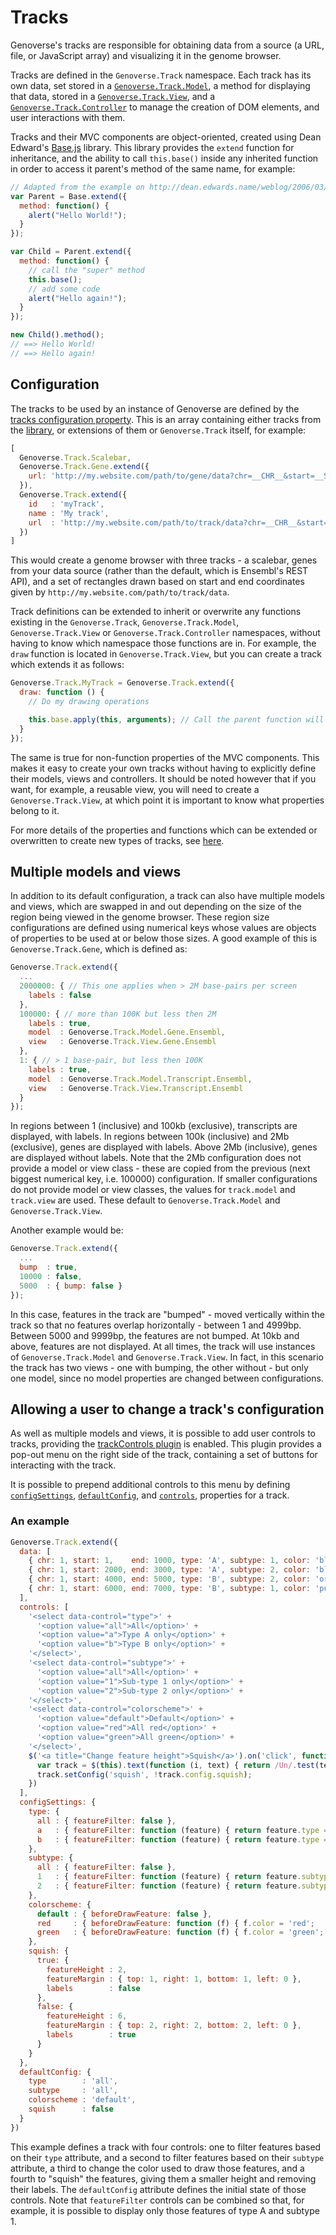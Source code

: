 # Tracks

Genoverse's tracks are responsible for obtaining data from a source (a URL, file, or JavaScript array) and visualizing it in the genome browser.

Tracks are defined in the `Genoverse.Track` namespace. Each track has its own data, set stored in a [`Genoverse.Track.Model`](/docs/tracks/models.md), a method for displaying that data, stored in a [`Genoverse.Track.View`](/docs/tracks/views.md), and a [`Genoverse.Track.Controller`](/docs/tracks/controllers.md) to manage the creation of DOM elements, and user interactions with them. 

Tracks and their MVC components are object-oriented, created using Dean Edward's [Base.js](http://dean.edwards.name/weblog/2006/03/base/) library. This library provides the `extend` function for inheritance, and the ability to call `this.base()` inside any inherited function in order to access it parent's method of the same name, for example:

```javascript
// Adapted from the example on http://dean.edwards.name/weblog/2006/03/base/
var Parent = Base.extend({
  method: function() {
    alert("Hello World!");
  }
});

var Child = Parent.extend({
  method: function() {
    // call the "super" method
    this.base();
    // add some code
    alert("Hello again!");
  }
});

new Child().method();
// ==> Hello World!
// ==> Hello again!
```

## Configuration

The tracks to be used by an instance of Genoverse are defined by the [tracks configuration property](/docs/configuration.md#tracks-default-). This is an array containing either tracks from the [library](/docs/tracks/library.md), or extensions of them or `Genoverse.Track` itself, for example:

```javascript
[
  Genoverse.Track.Scalebar,
  Genoverse.Track.Gene.extend({
    url: 'http://my.website.com/path/to/gene/data?chr=__CHR__&start=__START__&end=__END__'
  }),
  Genoverse.Track.extend({
    id   : 'myTrack',
    name : 'My track',
    url  : 'http://my.website.com/path/to/track/data?chr=__CHR__&start=__START__&end=__END__'
  })
]
```

This would create a genome browser with three tracks - a scalebar, genes from your data source (rather than the default, which is Ensembl's REST API), and a set of rectangles drawn based on start and end coordinates given by `http://my.website.com/path/to/track/data`. 

Track definitions can be extended to inherit or overwrite any functions existing in the `Genoverse.Track`, `Genoverse.Track.Model`, `Genoverse.Track.View` or `Genoverse.Track.Controller` namespaces, without having to know which namespace those functions are in. For example, the `draw` function is located in `Genoverse.Track.View`, but you can create a track which extends it as follows:

```javascript
Genoverse.Track.MyTrack = Genoverse.Track.extend({
  draw: function () {
    // Do my drawing operations

    this.base.apply(this, arguments); // Call the parent function will all the input arguments
  }
});
```

The same is true for non-function properties of the MVC components. This makes it easy to create your own tracks without having to explicitly define their models, views and controllers. It should be noted however that if you want, for example, a reusable view, you will need to create a `Genoverse.Track.View`, at which point it is important to know what properties belong to it.

For more details of the properties and functions which can be extended or overwritten to create new types of tracks, see [here](/docs/tracks/configuration.md).

## Multiple models and views

In addition to its default configuration, a track can also have multiple models and views, which are swapped in and out depending on the size of the region being viewed in the genome browser. These region size configurations are defined using numerical keys whose values are objects of properties to be used at or below those sizes. A good example of this is `Genoverse.Track.Gene`, which is defined as:

```javascript
Genoverse.Track.extend({
  ...
  2000000: { // This one applies when > 2M base-pairs per screen
    labels : false
  },
  100000: { // more than 100K but less then 2M
    labels : true,
    model  : Genoverse.Track.Model.Gene.Ensembl,
    view   : Genoverse.Track.View.Gene.Ensembl
  },
  1: { // > 1 base-pair, but less then 100K
    labels : true,
    model  : Genoverse.Track.Model.Transcript.Ensembl,
    view   : Genoverse.Track.View.Transcript.Ensembl
  }
});
```

In regions between 1 (inclusive) and 100kb (exclusive), transcripts are displayed, with labels. In regions between 100k (inclusive) and 2Mb  (exclusive), genes are displayed with labels. Above 2Mb (inclusive), genes are displayed without labels. Note that the 2Mb configuration does not provide a model or view class - these are copied from the previous (next biggest numerical key, i.e. 100000) configuration. If smaller configurations do not provide model or view classes, the values for `track.model` and `track.view` are used. These default to `Genoverse.Track.Model` and `Genoverse.Track.View`.

Another example would be:

```javascript
Genoverse.Track.extend({
  ...
  bump  : true,
  10000 : false,
  5000  : { bump: false }
});
```

In this case, features in the track are "bumped" - moved vertically within the track so that no features overlap horizontally - between 1 and 4999bp. Between 5000 and 9999bp, the features are not bumped. At 10kb and above, features are not displayed. At all times, the track will use instances of `Genoverse.Track.Model` and `Genoverse.Track.View`. In fact, in this scenario the track has two views - one with bumping, the other without - but only one model, since no model properties are changed between configurations.

## Allowing a user to change a track's configuration

As well as multiple models and views, it is possible to add user controls to tracks, providing the [trackControls plugin](/docs/plugins.md#trackcontrols) is enabled. This plugin provides a pop-out menu on the right side of the track, containing a set of buttons for interacting with the track.

It is possible to prepend additional controls to this menu by defining [`configSettings`](/docs/tracks/configuration.md#configsettings-default-undefined), [`defaultConfig`](/docs/tracks/configuration.md#defaultconfig-default-undefined), and [`controls`](/docs/tracks/configuration.md#controls-default-undefined), properties for a track. 

### An example

```javascript
Genoverse.Track.extend({
  data: [
    { chr: 1, start: 1,    end: 1000, type: 'A', subtype: 1, color: 'black'  },
    { chr: 1, start: 2000, end: 3000, type: 'A', subtype: 2, color: 'blue'   },
    { chr: 1, start: 4000, end: 5000, type: 'B', subtype: 2, color: 'orange' },
    { chr: 1, start: 6000, end: 7000, type: 'B', subtype: 1, color: 'purple' }
  ],
  controls: [
    '<select data-control="type">' +
      '<option value="all">All</option>' +
      '<option value="a">Type A only</option>' +
      '<option value="b">Type B only</option>' +
    '</select>',
    '<select data-control="subtype">' +
      '<option value="all">All</option>' +
      '<option value="1">Sub-type 1 only</option>' +
      '<option value="2">Sub-type 2 only</option>' +
    '</select>',
    '<select data-control="colorscheme">' +
      '<option value="default">Default</option>' +
      '<option value="red">All red</option>' +
      '<option value="green">All green</option>' +
    '</select>',
    $('<a title="Change feature height">Squish</a>').on('click', function () {
      var track = $(this).text(function (i, text) { return /Un/.test(text) ? 'Squish' : 'Unsquish'; }).data('track');
      track.setConfig('squish', !track.config.squish);
    })
  ],
  configSettings: {
    type: {
      all : { featureFilter: false },
      a   : { featureFilter: function (feature) { return feature.type == 'A'; } },
      b   : { featureFilter: function (feature) { return feature.type == 'B'; } }
    },
    subtype: {
      all : { featureFilter: false },
      1   : { featureFilter: function (feature) { return feature.subtype == 1; } },
      2   : { featureFilter: function (feature) { return feature.subtype == 2; } }
    },
    colorscheme: {
      default : { beforeDrawFeature: false },
      red     : { beforeDrawFeature: function (f) { f.color = 'red';   } },
      green   : { beforeDrawFeature: function (f) { f.color = 'green'; } }
    },
    squish: {
      true: {
        featureHeight : 2,
        featureMargin : { top: 1, right: 1, bottom: 1, left: 0 },
        labels        : false
      },
      false: {
        featureHeight : 6,
        featureMargin : { top: 2, right: 2, bottom: 2, left: 0 },
        labels        : true
      }
    }
  },
  defaultConfig: {
    type        : 'all',
    subtype     : 'all',
    colorscheme : 'default',
    squish      : false
  }
})
```

This example defines a track with four controls: one to filter features based on their `type` attribute, and a second to filter features based on their `subtype` attribute, a third to change the color used to draw those features, and a fourth to "squish" the features, giving them a smaller height and removing their labels. The `defaultConfig` attribute defines the initial state of those controls. Note that `featureFilter` controls can be combined so that, for example, it is possible to display only those features of type A and subtype 1.
